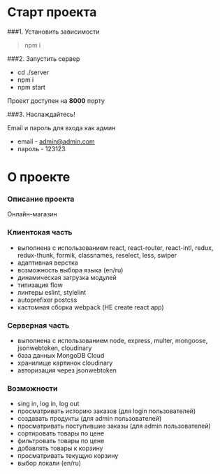 # Старт проекта

###1. Установить зависимости
> npm i

###2. Запустить сервер
- cd ./server
- npm i
- npm start

Проект доступен на **8000** порту

###3. Наслаждайтесь!

Email и пароль для входа как админ
- email - admin@admin.com
- пароль - 123123

# О проекте

###  Описание проекта
Онлайн-магазин

### Клиентская часть
- выполнена с использованием react, react-router, react-intl, redux, redux-thunk, formik, classnames, reselect, less, swiper
- адаптивная верстка
- возможность выбора языка (en/ru)
- динамическая загрузка модулей
- типизация flow
- линтеры eslint, stylelint
- autoprefixer postcss
- кастомная сборка webpack (НЕ create react app)

### Серверная часть
- выполнена с использованием node, express, multer, mongoose, jsonwebtoken, cloudinary
- база данных MongoDB Cloud
- хранилище картинок cloudinary
- авторизация через jsonwebtoken

### Возможности
- sing in, log in, log out
- просматривать историю заказов (для login пользователей)
- создавать продукты (для admin пользователей)
- просматривать поступившие заказы (для admin пользователей)
- сортировать товары по цене
- фильтровать товары по цене
- добавлять товары к корзину
- просматривать текущую корзину
- выбор локали (en/ru)
